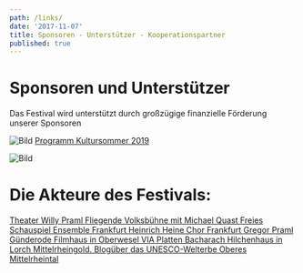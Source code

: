 ```yaml
---
path: /links/
date: '2017-11-07'
title: Sponsoren - Unterstützer - Kooperationspartner
published: true
---
```


# Sponsoren und Unterstützer    
Das Festival wird unterstützt durch großzügige finanzielle Förderung unserer Sponsoren  

![Bild](/kuso_pagelogo_2015_home.jpg)  [Programm Kultursommer 2019](/KUSO2019.pdf)  

![Bild](/Sponsoren_20.jpg)  



# Die Akteure des Festivals:     

<div class="linkis">
 
<a class="links" href="http://theaterwillypraml.de" target="_blank" rel="noopener noreferrer">
Theater Willy Praml    </a>
 
 
 <a class="links" href="https://www.fliegendevolksbuehne.de/" target="_blank" rel="noopener noreferrer">
 Fliegende Volksbühne mit Michael Quast
  </a>
 
  
 <a class="links" href="http://freiesschauspiel.de" target="_blank" rel="noopener noreferrer">
 Freies Schauspiel Ensemble Frankfurt
  </a>
 
 
<a class="links" href="http://heinrich-heine-chor.de" target="_blank" rel="noopener noreferrer">
 Heinrich Heine Chor Frankfurt
  </a>
  
    
  <a class="links" href="https://gregorpraml.de//" target="_blank" rel="noopener noreferrer">
 Gregor Praml
  </a>     
  
  <a class="links" href="https://www.guenderodefilmhaus.de/" target="_blank" rel="noopener noreferrer">
Günderode Filmhaus in Oberwesel   </a>

<a class="links" href="https://www.viaplatten.de//" target="_blank" rel="noopener noreferrer">
VIA Platten Bacharach </a>     


<a class="links" href="https://www.lorch-rhein.de/staticsite/staticsite.php?menuid=169&topmenu=41/" target="_blank" rel="noopener noreferrer">
Hilchenhaus in Lorch   </a>      

  
  <a class="links" href="http://mittelrheingold.de" target="_blank" rel="noopener noreferrer">
 Mittelrheingold. Blogüber das UNESCO-Welterbe Oberes Mittelrheintal
  </a>     

</div>


